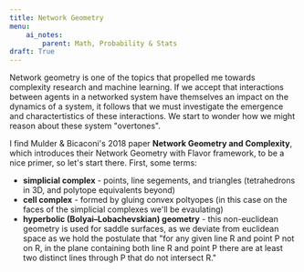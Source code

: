```yaml
---
title: Network Geometry
menu:
    ai_notes:
        parent: Math, Probability & Stats
draft: True
---
```


Network geometry is one of the topics that propelled me towards complexity research
and machine learning. If we accept that interactions between agents in a networked
system have themselves an impact on the dynamics of a system, it follows that we must
investigate the emergence and charactertistics of these interactions. We start to 
wonder how we might reason about these system "overtones".

I find Mulder & Bicaconi's 2018 paper **Network Geometry and Complexity**, which 
introduces their Network Geometry with Flavor framework, to be a nice
primer, so let's start there. First, some terms:

* **simplicial complex** - points, line segements, and triangles (tetrahedrons in 3D, 
and polytope equivalents beyond)
* **cell complex** - formed by gluing convex poltyopes (in this case on the faces 
of the simplicial complexes we'll be evaulating)
* **hyperbolic (Bolyai–Lobachevskian) geometry** - this non-euclidean geometry is used
for saddle surfaces, as we deviate from euclidean space as we hold the postulate that
"for any given line R and point P not on R, in the plane containing both line R and 
point P there are at least two distinct lines through P that do not intersect R."
